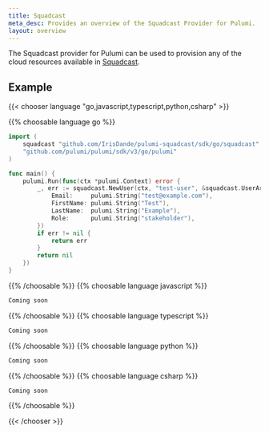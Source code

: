 ```yaml
---
title: Squadcast
meta_desc: Provides an overview of the Squadcast Provider for Pulumi.
layout: overview
---
```


The Squadcast provider for Pulumi can be used to provision any of the cloud resources available in [Squadcast](https://squadcast.com).

## Example

{{< chooser language "go,javascript,typescript,python,csharp" >}}

{{% choosable language go %}}

```go
import (
	squadcast "github.com/IrisDande/pulumi-squadcast/sdk/go/squadcast"
	"github.com/pulumi/pulumi/sdk/v3/go/pulumi"
)

func main() {
	pulumi.Run(func(ctx *pulumi.Context) error {
		_, err := squadcast.NewUser(ctx, "test-user", &squadcast.UserArgs{
			Email:     pulumi.String("test@example.com"),
			FirstName: pulumi.String("Test"),
			LastName:  pulumi.String("Example"),
			Role:      pulumi.String("stakeholder"),
		})
		if err != nil {
			return err
		}
		return nil
	})
}

```

{{% /choosable %}}
{{% choosable language javascript %}}

```javascript
Coming soon
```

{{% /choosable %}}
{{% choosable language typescript %}}

```typescript
Coming soon
```

{{% /choosable %}}
{{% choosable language python %}}

```python
Coming soon
```

{{% /choosable %}}
{{% choosable language csharp %}}

```csharp
Coming soon
```

{{% /choosable %}}

{{< /chooser >}}
